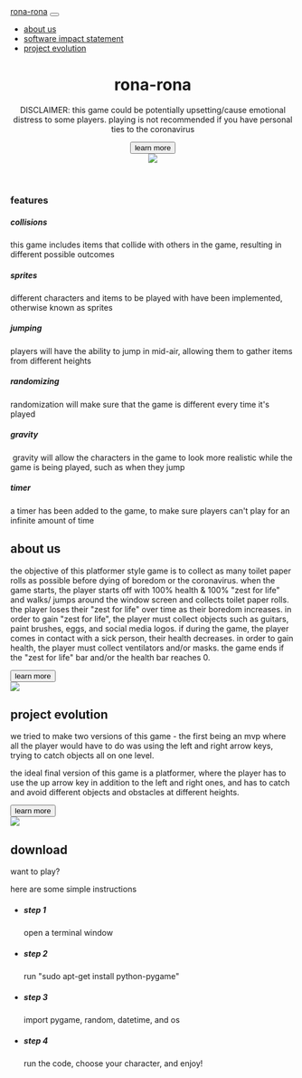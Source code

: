 <html lang="en">

<head>
	<base href="/">
	<!-- Required meta tags -->
	<title>Wappler starter page</title>
	<meta charset="utf-8">
	<meta name="viewport" content="width=device-width, initial-scale=1, shrink-to-fit=no">
	<!-- Bootstrap CSS -->
	<link href="https://stackpath.bootstrapcdn.com/font-awesome/4.7.0/css/font-awesome.min.css" rel="stylesheet" integrity="sha384-wvfXpqpZZVQGK6TAh5PVlGOfQNHSoD2xbE+QkPxCAFlNEevoEH3Sl0sibVcOQVnN" crossorigin="anonymous">
	<link rel="stylesheet" href="https://stackpath.bootstrapcdn.com/bootstrap/4.4.1/css/bootstrap.min.css" integrity="sha384-Vkoo8x4CGsO3+Hhxv8T/Q5PaXtkKtu6ug5TOeNV6gBiFeWPGFN9MuhOf23Q9Ifjh" crossorigin="anonymous">
	<!-- Custom CSS styles-->
	<link rel="stylesheet" href="css/style.css">
	<script src="https://code.jquery.com/jquery-3.3.1.slim.min.js" integrity="sha384-q8i/X+965DzO0rT7abK41JStQIAqVgRVzpbzo5smXKp4YfRvH+8abtTE1Pi6jizo" crossorigin="anonymous"></script>
</head>

<body>
	<nav class="navbar navbar-light bg-light navbar-expand-lg fixed-top">
		<div class="container"> <a class="navbar-brand" href="https://sd2020spring.github.io/DepthProject-prisha-rishita-and-kate/index.html">rona-rona</a>
			<button class="navbar-toggler" type="button" data-toggle="collapse" data-target="#navbarNav" aria-controls="navbarNav" aria-expanded="false" aria-label="Toggle navigation"> <span class="navbar-toggler-icon"></span> </button>
			<div class="collapse navbar-collapse" id="navbarNav">
				<ul class="navbar-nav ml-auto">
					<li class="nav-item active"> <a class="nav-link" href="https://sd2020spring.github.io/DepthProject-prisha-rishita-and-kate/pages/aboutus.html">about us</a> </li>
					<li class="nav-item"> <a class="nav-link" href="https://sd2020spring.github.io/DepthProject-prisha-rishita-and-kate/pages/softwareimpactstatement.html">software impact statement</a> </li>
					<li class="nav-item"> <a class="nav-link" href="https://sd2020spring.github.io/DepthProject-prisha-rishita-and-kate/pages/evolution.html">project evolution</a> </li>
				</ul>
			</div>
		</div>
	</nav>
	<header id="page-header" class="pb-md-5 pb-5 pb-lg-0">
		<div class="container">
			<div class="row">
				<div id="header-text" class="order-2 order-sm-2 order-md-1 col-12 col-sm-12 col-md-7 col-lg-6">
					<h1 class="display-4">rona-rona</h1>
					<p class="lead">
						DISCLAIMER: this game could be potentially upsetting/cause emotional distress to some players. playing is not recommended if you have personal ties to the coronavirus</p>
					<a class="nav-link" href="https://sd2020spring.github.io/DepthProject-prisha-rishita-and-kate/pages/softwareimpactstatement.html"><button type="button" class="btn btn-primary">learn more
					</button></a>
				</div>
				<div id="header-img" class="order-1 order-sm-1 order-md-2 col-12 col-sm-12 col-md-5 col-lg-6">
					<img class="img-fluid" src="assets/images/1.jpg"> </div>
			</div>
		</div>
	</header>
	<section id="features" class="bg-white">
		<div class="container">
			<div class="row">
				<div class="col-12 text-center">
					<h3 class="section-title">features</h3>
				</div>
			</div>
			<div class="row">
				<div class="col-12 col-md-6 col-lg-4 text-center py-4"> <i class="fa fa-car fa-4x text-muted" aria-hidden="true"></i>
					<h5 class="text-info">collisions</h5>
					<p class="text-muted">this game includes items that collide with others in the game, resulting in different possible outcomes&nbsp;</p>
				</div>
				<div class="col-12 col-md-6 col-lg-4 text-center py-4"> <i class="fa fa-user fa-4x text-muted" aria-hidden="true"></i>
					<h5 class="text-info">sprites</h5>
					<p class="text-muted">different characters and items to be played with have been implemented, otherwise known as sprites&nbsp;</p>
				</div>
				<div class="col-12 col-md-6 col-lg-4 text-center py-4"> <i class="fa fa-chevron-up fa-4x text-muted" aria-hidden="true"></i>
					<h5 class="text-info">jumping</h5>
					<p class="text-muted">players will have the ability to jump in mid-air, allowing them to gather items from different heights</p>
				</div>
				<div class="col-12 col-md-6 col-lg-4 text-center py-4"> <i aria-hidden="true" class="fa fa-random fa-4x text-muted"></i>
					<h5 class="text-info">randomizing</h5>
					<p class="text-muted">randomization will make sure that the game is different every time it's played&nbsp;</p>
				</div>
				<div class="col-12 col-md-6 col-lg-4 text-center py-4"> <i class="fa fa-arrow-down fa-4x text-muted" aria-hidden="true"></i>
					<h5 class="text-info">gravity</h5>
					<p class="text-muted">&nbsp;gravity will allow the characters in the game to look more realistic while the game is being played, such as when they jump</p>
				</div>
				<div class="col-12 col-md-6 col-lg-4 text-center py-4"> <i class="fa fa-clock-o fa-4x text-muted" aria-hidden="true"></i>
					<h5 class="text-info">timer</h5>
					<p class="text-muted">a timer has been added to the game, to make sure players can't play for an infinite amount of time</p>
				</div>
			</div>
		</div>
	</section>
	<section id="screenshots" class="bg-light">
		<div class="container-fluid px-lg-0 px-3">
			<div class="row align-items-center px-lg-0 no-gutters">
				<div class="col-12 col-lg-4 mx-auto order-lg-2 mb-3">
					<h2>about us</h2>
					<p>the objective of this platformer style game is to collect as many toilet paper rolls as possible before dying of boredom or the coronavirus. when the game starts, the player starts off with 100% health &amp; 100% "zest for
						life" and walks/ jumps around the window screen and collects toilet paper rolls. the player loses their "zest for life" over time as their boredom increases. in order to gain "zest for life", the player must collect objects
						such as guitars, paint brushes, eggs, and social media logos. if during the game, the player comes in contact with a sick person, their health decreases. in order to gain health, the player must collect ventilators and/or
						masks. the game ends if the "zest for life" bar and/or the health bar reaches 0.</p>
					<p></p>
					<a class="nav-link" href="https://sd2020spring.github.io/DepthProject-prisha-rishita-and-kate/pages/aboutus.html"><button type="button" class="btn btn-primary">learn more
					</button></a>
				</div>
				<div class="col-12 col-lg-6 order-lg-1"> <img class="img-fluid" src="assets/images/2.jpg"> </div>
			</div>
			<div class="row align-items-center px-lg-0 no-gutters">
				<div class="col-12 col-lg-4 mx-auto order-lg-1 mb-3">
					<h2>project evolution</h2>
					<p>we tried to make two versions of this game - the first being an mvp where all the player would have to do was using the left and right arrow keys, trying to catch objects all on one level.</p>
					<p>the ideal final version of this game is a platformer, where the player has to use the up arrow key in addition to the left and right ones, and has to catch and avoid different objects and obstacles at different heights.</p>
					<a class="nav-link" href="https://sd2020spring.github.io/DepthProject-prisha-rishita-and-kate/pages/evolution.html"><button type="button" class="btn btn-primary">learn more
					</button></a>
				</div>
				<div class="col-12 col-lg-6 order-lg-2"> <img class="img-fluid" src="assets/images/3.jpg"> </div>
			</div>
		</div>
	</section>
	<section id="faq" class="bg-white">
		<div class="container">
			<div class="row">
				<div class="col-12 col-md-4">
					<h2>download</h2>
					<p class="lead">want to play?</p>
					<p class="text-muted">here are some simple instructions</p>
				</div>
				<div class="col-12 col-md-8">
					<ul class="list list-unstyled">
						<li>
							<h5 class="bold">step 1</h5>
							<p class="mt-1">open a terminal window</p>
						</li>
						<li>
							<h5 class="bold">step 2</h5>
							<p class="mt-1">run "sudo apt-get install python-pygame"&nbsp;</p>
						</li>
						<li>
							<h5 class="bold">step 3</h5>
							<p class="mt-1">import pygame, random, datetime, and os</p>
						</li>
						<li>
							<h5 class="bold">step 4</h5>
							<p class="mt-1">run the code, choose your character, and enjoy!</p>
						</li>
					</ul>
				</div>
			</div>
		</div>
	</section>
	<!-- Optional JavaScript -->
	<!-- jQuery first, then Popper.js, then Bootstrap JS -->
	<script src="https://cdnjs.cloudflare.com/ajax/libs/popper.js/1.16.0/umd/popper.min.js" integrity="sha384-Q6E9RHvbIyZFJoft+2mJbHaEWldlvI9IOYy5n3zV9zzTtmI3UksdQRVvoxMfooAo" crossorigin="anonymous"></script>
	<script src="https://stackpath.bootstrapcdn.com/bootstrap/4.4.1/js/bootstrap.min.js" integrity="sha384-wfSDF2E50Y2D1uUdj0O3uMBJnjuUD4Ih7YwaYd1iqfktj0Uod8GCExl3Og8ifwB6" crossorigin="anonymous"></script>
</body>

</html>
